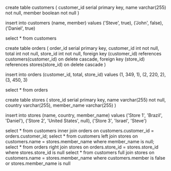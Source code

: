 create table customers (
	customer_id serial primary key,
	name varchar(255) not null,
	member boolean not null
)

insert into customers (name, member)
values ('Steve', true), ('John', false), ('Daniel', true)

select * from customers

create table orders (
	order_id serial primary key,
	customer_id int not null,
	total int not null,
	store_id int not null,
	foreign key (customer_id) references customers(customer_id) on delete cascade,
	foreign key (store_id) references stores(store_id) on delete cascade
)

insert into orders (customer_id, total, store_id)
values (1, 349, 1), (2, 220, 2), (3, 450, 3)

select * from orders

create table stores (
	store_id serial primary key,
	name varchar(255) not null,
	country varchar(255),
	member_name varchar(255)
)

insert into stores (name, country, member_name)
values ('Store 1', 'Brazil', 'Daniel'), ('Store 2', 'United States', null), ('Store 3', 'Israel', 'Steve')

select * from customers inner join orders on customers.customer_id = orders.customer_id;
select * from customers left join stores on customers.name = stores.member_name where member_name is null;
select * from orders right join stores on orders.store_id = stores.store_id where stores.store_id is null
select * from customers full join stores on customers.name = stores.member_name 
where customers.member is false or stores.member_name is null